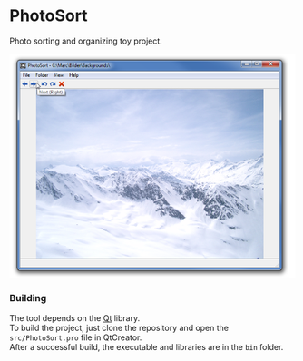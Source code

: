 # PhotoSort
Photo sorting and organizing toy project.


![Alt text](/doc/PhotoSort.png)


### Building

The tool depends on the [Qt](http://www.qt.io/) library.  
To build the project, just clone the repository and open the `src/PhotoSort.pro` file in QtCreator.  
After a successful build, the executable and libraries are in the `bin` folder.